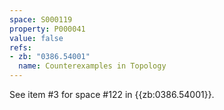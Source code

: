```yaml
---
space: S000119
property: P000041
value: false
refs:
- zb: "0386.54001"
  name: Counterexamples in Topology
---
```


See item #3 for space #122 in {{zb:0386.54001}}.
